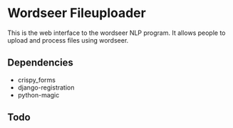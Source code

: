 Wordseer Fileuploader
====================

This is the web interface to the wordseer NLP program. It allows people 
to upload and process files using wordseer.

Dependencies
------------

* crispy_forms
* django-registration
* python-magic

Todo
----

